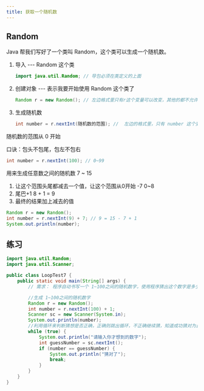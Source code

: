 ```yaml
---
title: 获取一个随机数
---
```


## Random

Java 帮我们写好了一个类叫 Random，这个类可以生成一个随机数。

1. 导入 --- Random 这个类

   ```java
   import java.util.Random; // 导包必须在类定义的上面
   ```

2. 创建对象 --- 表示我要开始使用 Random 这个类了

   ```java
   Random r = new Random(); // 左边格式里只有r这个变量可以改变，其他的都不允许改变
   ```

3. 生成随机数

   ```java
   int number = r.nextInt(随机数的范围); //  左边的格式里，只有 number 这个变量可以改变，其他的都不允许改变
   ```

随机数的范围从 0 开始

口诀：包头不包尾，包左不包右

```java
int number = r.nextInt(100); // 0~99
```

用来生成任意数之间的随机数 7 ~ 15

1. 让这个范围头尾都减去一个值，让这个范围从0开始 -7  0~8
2. 尾巴+1   8 + 1 = 9
3. 最终的结果加上减去的值

```java
Random r = new Random();
int number = r.nextInt(9) + 7; // 9 = 15 - 7 + 1
System.out.println(number);
```

## 练习

```java
import java.util.Random;
import java.util.Scanner;

public class LoopTest7 {
    public static void main(String[] args) {
        // 需求： 程序自动书写一个 1~100之间的随机数字，使用程序猜出这个数字是多少

        //生成 1~100之间的随机数字
        Random r = new Random();
        int number = r.nextInt(100) + 1;
        Scanner sc = new Scanner(System.in);
        System.out.println(number);
        //利用循环来判断猜想是否正确，正确则跳出循环，不正确继续猜，知道成功猜对为止。
        while (true) {
            System.out.println("请输入你才想到的数字");
            int guessNumber = sc.nextInt();
            if (number == guessNumber) {
                System.out.println("猜对了");
                break;
            }
        }
    }
}
```
